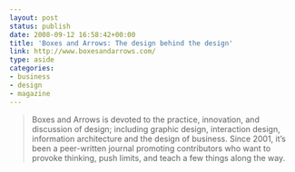 ```yaml
---
layout: post
status: publish
date: 2008-09-12 16:58:42+00:00
title: 'Boxes and Arrows: The design behind the design'
link: http://www.boxesandarrows.com/
type: aside
categories:
- business
- design
- magazine
---
```


> Boxes and Arrows is devoted to the practice, innovation, and discussion of design; including graphic design, interaction design, information architecture and the design of business. Since 2001, it’s been a peer-written journal promoting contributors who want to provoke thinking, push limits, and teach a few things along the way.
